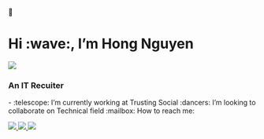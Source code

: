 :wave:
<h1 align=“center”>Hi :wave:, I’m Hong Nguyen </h1>
<p align=“center”><img src=“https://img.icons8.com/color/48/000000/vietnam-circular.png”/></p>
<h3 align=“center”> An IT Recuiter </h3>
- :telescope: I’m currently working at Trusting Social
:dancers: I’m looking to collaborate on Technical field
 :mailbox: How to reach me:
<p align=“center”> 
 <a href=“https://www.linkedin.com/in/nguy%E1%BB%85n-ng%E1%BB%8Dc-%C3%A1nh-h%E1%BB%93ng-034619226/” target=“_blank”>
    <img src=“https://img.icons8.com/fluent/48/000000/linkedin.png”/>
  </a>
  <a href=“https://www.facebook.com/profile.php?id=100009201090927” alt=“Facebook”>
    <img src=“https://img.icons8.com/fluent/48/000000/facebook-new.png” target=“_blank” />
  </a>
  <a href=“mailto: nguyenngocanhhong318@gmail.com” alt=“Email”>
    <img src=“https://img.icons8.com/fluent/48/000000/mailing.png”/>
  </a>
</p>
